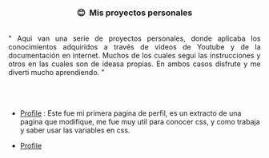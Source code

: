 <h3 align='center'> 😊 &nbsp;Mis proyectos personales</h3>
<br />
<div style="display: flex; flex-direction: row; justify-content: space-evenly; text-align:justify">
" Aqui van una serie de proyectos personales, donde aplicaba los conocimientos adquiridos a través de videos de Youtube y de la documentación en internet. Muchos de los cuales segui las instrucciones y otros en las cuales son de ideasa propias. En ambos casos disfrute y me diverti mucho aprendiendo. "
</div>
<br />
<br />
<br />

* [Profile](https://github.com/Kapelu/proyectos-personales/tree/main/Daniel%20Calderon%20-%20Profile) : Este fue mi primera pagina de perfil, es un extracto de una pagina que modifique, me fue muy util para conocer css, y como trabaja y saber usar las variables en css.

* [Profile](https://github.com/Kapelu/proyectos-personales/tree/main/Daniel%20Calderon%20-%20Profile)
